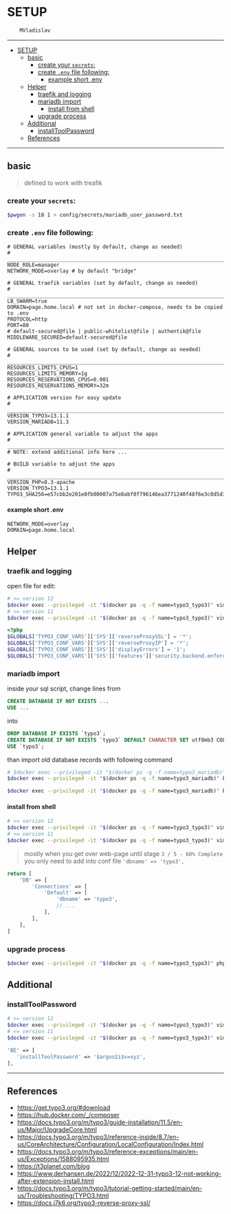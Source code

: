 # SETUP

```sh
    MVladislav
```

---

- [SETUP](#setup)
  - [basic](#basic)
    - [create your `secrets`:](#create-your-secrets)
    - [create `.env` file following:](#create-env-file-following)
      - [example short .env](#example-short-env)
  - [Helper](#helper)
    - [traefik and logging](#traefik-and-logging)
    - [mariadb import](#mariadb-import)
      - [install from shell](#install-from-shell)
    - [upgrade process](#upgrade-process)
  - [Additional](#additional)
    - [installToolPassword](#installtoolpassword)
  - [References](#references)

---

## basic

> defined to work with treafik

### create your `secrets`:

```sh
$pwgen -s 18 1 > config/secrets/mariadb_user_password.txt
```

### create `.env` file following:

```env
# GENERAL variables (mostly by default, change as needed)
# ______________________________________________________________________________
NODE_ROLE=manager
NETWORK_MODE=overlay # by default "bridge"

# GENERAL traefik variables (set by default, change as needed)
# ______________________________________________________________________________
LB_SWARM=true
DOMAIN=page.home.local # not set in docker-compose, needs to be copied to .env
PROTOCOL=http
PORT=80
# default-secured@file | public-whitelist@file | authentik@file
MIDDLEWARE_SECURED=default-secured@file

# GENERAL sources to be used (set by default, change as needed)
# ______________________________________________________________________________
RESOURCES_LIMITS_CPUS=1
RESOURCES_LIMITS_MEMORY=1g
RESOURCES_RESERVATIONS_CPUS=0.001
RESOURCES_RESERVATIONS_MEMORY=32m

# APPLICATION version for easy update
# ______________________________________________________________________________
VERSION_TYPO3=13.1.1
VERSION_MARIADB=11.3

# APPLICATION general variable to adjust the apps
# ______________________________________________________________________________
# NOTE: extend additional info here ...

# BUILD variable to adjust the apps
# ______________________________________________________________________________
VERSION_PHP=8.3-apache
VERSION_TYPO3=13.1.1
TYPO3_SHA256=e57cbb2e201e0fb00007a75e8abf0f796146ea3771240f48f6e3c0d5d37626e8
```

#### example short .env

```env
NETWORK_MODE=overlay
DOMAIN=page.home.local
```

## Helper

### traefik and logging

open file for edit:

```sh
# >= version 12
$docker exec --privileged -it "$(docker ps -q -f name=typo3_typo3)" vim /var/www/html/typo3conf/system/additional.php
# <= version 11
$docker exec --privileged -it "$(docker ps -q -f name=typo3_typo3)" vim /var/www/html/typo3conf/AdditionalConfiguration.php
```

```php
<?php
$GLOBALS['TYPO3_CONF_VARS']['SYS']['reverseProxySSL'] = '*';
$GLOBALS['TYPO3_CONF_VARS']['SYS']['reverseProxyIP'] = '*';
$GLOBALS['TYPO3_CONF_VARS']['SYS']['displayErrors'] = '1';
$GLOBALS['TYPO3_CONF_VARS']['SYS']['features']['security.backend.enforceReferrer'] = 'false';
```

### mariadb import

inside your sql script, change lines from

```sql
CREATE DATABASE IF NOT EXISTS ...
USE ...
```

into

```sql
DROP DATABASE IF EXISTS `typo3`;
CREATE DATABASE IF NOT EXISTS `typo3` DEFAULT CHARACTER SET utf8mb3 COLLATE utf8mb3_general_ci;
USE `typo3`;
```

than import old database records with following command

```sh
# $docker exec --privileged -it "$(docker ps -q -f name=typo3_mariadb)" bash -c 'mariadb -u typo3 -p -e "DROP DATABASE IF EXISTS typo3; CREATE DATABASE IF NOT EXISTS typo3;"'
$docker exec --privileged -it "$(docker ps -q -f name=typo3_mariadb)" bash -c 'mariadb -u typo3 -p < /sql/records.sql'
```

```sh
$docker exec --privileged -it "$(docker ps -q -f name=typo3_mariadb)" bash -c 'mariadb-dump -u typo3 -p typo3 > /sql/dump.sql'
```

#### install from shell

```sh
# >= version 12
$docker exec --privileged -it "$(docker ps -q -f name=typo3_typo3)" vim /var/www/html/typo3conf/system/settings.php
# <= version 11
$docker exec --privileged -it "$(docker ps -q -f name=typo3_typo3)" vim /var/www/html/typo3conf/LocalConfiguration.php
```

> mostly when you get over web-page until stage `3 / 5 - 60% Complete` you only need to add into conf file `'dbname' => 'typo3',`

```php
return [
    'DB' => [
        'Connections' => [
            'Default' => [
                'dbname' => 'typo3',
                // ...
            ],
        ],
    ],
]
```

### upgrade process

```sh
$docker exec --privileged -it "$(docker ps -q -f name=typo3_typo3)" php /var/www/html/typo3/sysext/core/bin/typo3 referenceindex:update
```

## Additional

### installToolPassword

```sh
# >= version 12
$docker exec --privileged -it "$(docker ps -q -f name=typo3_typo3)" vim /var/www/html/typo3conf/system/settings.php
# <= version 11
$docker exec --privileged -it "$(docker ps -q -f name=typo3_typo3)" vim /var/www/html/typo3conf/LocalConfiguration.php
```

```php
'BE' => [
   'installToolPassword' => '$argon2i$v=xyz',
],
```

---

## References

- <https://get.typo3.org/#download>
- <https://hub.docker.com/_/composer>
- <https://docs.typo3.org/m/typo3/guide-installation/11.5/en-us/Major/UpgradeCore.html>
- <https://docs.typo3.org/m/typo3/reference-inside/8.7/en-us/CoreArchitecture/Configuration/LocalConfiguration/Index.html>
- <https://docs.typo3.org/m/typo3/reference-exceptions/main/en-us/Exceptions/1588095935.html>
- <https://t3planet.com/blog>
- <https://www.derhansen.de/2022/12/2022-12-31-typo3-12-not-working-after-extension-install.html>
- <https://docs.typo3.org/m/typo3/tutorial-getting-started/main/en-us/Troubleshooting/TYPO3.html>
- <https://docs.j7k6.org/typo3-reverse-proxy-ssl/>
